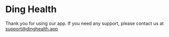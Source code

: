 # Ding Health

Thank you for using our app.
If you need any support, please contact us at <support@dinghealth.app>
